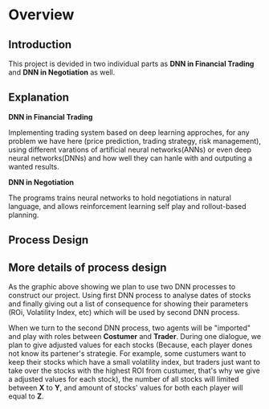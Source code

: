 # **Overview**

## **Introduction**
This project is devided in two individual parts as **DNN in Financial Trading** and **DNN in Negotiation** as well.

## **Explanation**
**DNN in Financial Trading**

Implementing trading system based on deep learning approches, for any problem we have here (price prediction, trading strategy, risk management), using different varations of artificial neural networks(ANNs) or even deep neural networks(DNNs) and how well they can hanle with and outputing a wanted results.

**DNN in Negotiation**

The programs trains neural networks to hold negotiations in natural language, and allows reinforcement learning self play and rollout-based planning. 



## **Process Design**


## **More details of process design**

As the graphic above showing we plan to use two DNN processes to construct our project.
Using first DNN process to analyse dates of stocks and finally giving out a list of consequence for showing their parameters (ROi, Volatility Index, etc) which will be used by second DNN process.

When we turn to the second DNN process, two agents will be "imported" and play with roles between **Costumer** and **Trader**. During one dialogue, we plan to give adjusted values for each stocks (Because, each player dones not know its partener's strategie. For example, some custumers want to keep their stocks which have a small volatility index, but traders just want to take over the stocks with the highest ROI from custumer, that's why we give a adjusted values for each stock), the number of all stocks will limited between **X** to **Y**, and amount of stocks' values for both each player will equal to **Z**.

